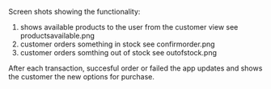 Screen shots showing the functionality:

1) shows available products to  the user from the customer view see productsavailable.png
2) customer orders something in stock see confirmorder.png
3) customer orders somthing out of stock see outofstock.png

After each transaction, succesful order or failed the app updates and shows the customer the new options for purchase.